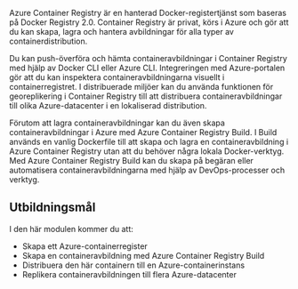 Azure Container Registry är en hanterad Docker-registertjänst som baseras på Docker Registry 2.0. Container Registry är privat, körs i Azure och gör att du kan skapa, lagra och hantera avbildningar för alla typer av containerdistribution.

Du kan push-överföra och hämta containeravbildningar i Container Registry med hjälp av Docker CLI eller Azure CLI. Integreringen med Azure-portalen gör att du kan inspektera containeravbildningarna visuellt i containerregistret. I distribuerade miljöer kan du använda funktionen för georeplikering i Container Registry till att distribuera containeravbildningar till olika Azure-datacenter i en lokaliserad distribution.

Förutom att lagra containeravbildningar kan du även skapa containeravbildningar i Azure med Azure Container Registry Build. I Build används en vanlig Dockerfile till att skapa och lagra en containeravbildning i Azure Container Registry utan att du behöver några lokala Docker-verktyg. Med Azure Container Registry Build kan du skapa på begäran eller automatisera containeravbildningarna med hjälp av DevOps-processer och verktyg.

## <a name="learning-objectives"></a>Utbildningsmål

I den här modulen kommer du att:

- Skapa ett Azure-containerregister
- Skapa en containeravbildning med Azure Container Registry Build
- Distribuera den här containern till en Azure-containerinstans
- Replikera containeravbildningen till flera Azure-datacenter